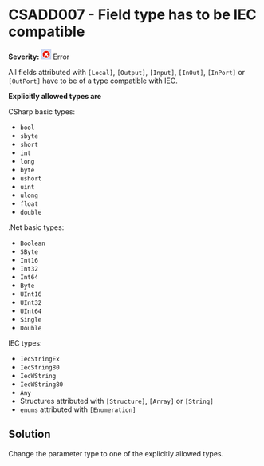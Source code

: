 # CSADD007 - Field type has to be IEC compatible

**Severity:** ![Error](../images/Error.png) Error

All fields attributed with `[Local]`, `[Output]`, `[Input]`, `[InOut]`, `[InPort]` or `[OutPort]` have to be of a type compatible with IEC.

**Explicitly allowed types are**

CSharp basic types:

* `bool`
* `sbyte`
* `short`
* `int`
* `long`
* `byte`
* `ushort`
* `uint`
* `ulong`
* `float`
* `double`

.Net basic types:

* `Boolean`
* `SByte`
* `Int16`
* `Int32`
* `Int64`
* `Byte`
* `UInt16`
* `UInt32`
* `UInt64`
* `Single`
* `Double`

IEC types:

* `IecStringEx`
* `IecString80`
* `IecWString`
* `IecWString80`
* `Any`
* Structures attributed with `[Structure]`, `[Array]` or `[String]`
* `enums` attributed with `[Enumeration]`

## Solution

Change the parameter type to one of the explicitly allowed types.
